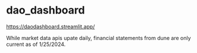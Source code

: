 # dao_dashboard

https://daodashboard.streamlit.app/

While market data apis upate daily, financial statements from dune are only current as of 1/25/2024. 
